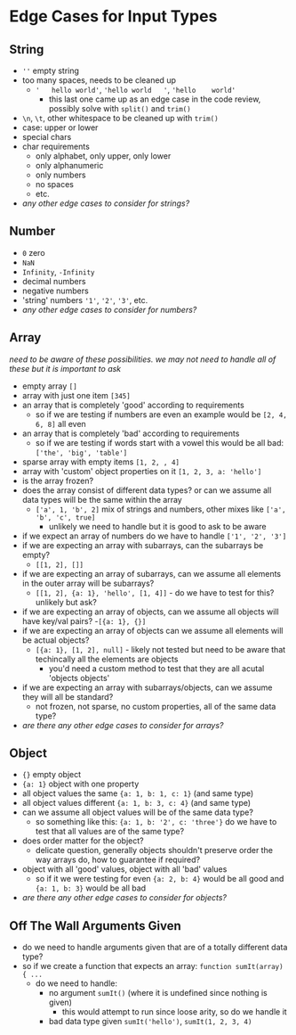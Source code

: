 # Edge Cases for Input Types

## String
- `''` empty string
- too many spaces, needs to be cleaned up
  - `'   hello world'`, `'hello world   '`, `'hello    world'`
    - this last one came up as an edge case in the code review, possibly solve with `split()` and `trim()`
- `\n`, `\t`, other whitespace to be cleaned up with `trim()`
- case: upper or lower
- special chars
- char requirements
  - only alphabet, only upper, only lower
  - only alphanumeric
  - only numbers
  - no spaces
  - etc.
- *any other edge cases to consider for strings?*

## Number
- `0` zero
- `NaN`
- `Infinity`, `-Infinity`
- decimal numbers
- negative numbers
- 'string' numbers `'1'`, `'2'`, `'3'`, etc.
- *any other edge cases to consider for numbers?*

## Array
*need to be aware of these possibilities. we may not need to handle all of these but it is important to ask*
- empty array `[]`
- array with just one item `[345]`
- an array that is completely 'good' according to requirements
  - so if we are testing if numbers are even an example would be `[2, 4, 6, 8]` all even
- an array that is completely 'bad' according to requirements
  - so if we are testing if words start with a vowel this would be all bad: `['the', 'big', 'table']`
- sparse array with empty items `[1, 2, , 4]`
- array with 'custom' object properties on it `[1, 2, 3, a: 'hello']`
- is the array frozen?
- does the array consist of different data types? or can we assume all data types will be the same within the array
  - `['a', 1, 'b', 2]` mix of strings and numbers, other mixes like `['a', 'b', 'c', true]`
    - unlikely we need to handle but it is good to ask to be aware
- if we expect an array of numbers do we have to handle `['1', '2', '3']`
- if we are expecting an array with subarrays, can the subarrays be empty?
  - `[[1, 2], []]`
- if we are expecting an array of subarrays, can we assume all elements in the outer array will be subarrays?
  - `[[1, 2], {a: 1}, 'hello', [1, 4]]` - do we have to test for this? unlikely but ask?
- if we are expecting an array of objects, can we assume all objects will have key/val pairs?
  -`[{a: 1}, {}]`
- if we are expecting an array of objects can we assume all elements will be actual objects?
  - `[{a: 1}, [1, 2], null]` - likely not tested but need to be aware that techincally all the elements are objects
    - you'd need a custom method to test that they are all acutal 'objects objects'
- if we are expecting an array with subarrays/objects, can we assume they will all be standard?
  - not frozen, not sparse, no custom properties, all of the same data type?
- *are there any other edge cases to consider for arrays?*

## Object
- `{}` empty object
- `{a: 1}` object with one property
- all object values the same `{a: 1, b: 1, c: 1}` (and same type)
- all object values different `{a: 1, b: 3, c: 4}` (and same type)
- can we assume all object values will be of the same data type?
  - so something like this: `{a: 1, b: '2', c: 'three'}` do we have to test that all values are of the same type?
- does order matter for the object?
  - delicate question, generally objects shouldn't preserve order the way arrays do, how to guarantee if required?
- object with all 'good' values, object with all 'bad' values
  - so if it we were testing for even `{a: 2, b: 4}` would be all good and `{a: 1, b: 3}` would be all bad
- *are there any other edge cases to consider for objects?*

## Off The Wall Arguments Given
- do we need to handle arguments given that are of a totally different data type?
- so if we create a function that expects an array: `function sumIt(array) { ... `
  - do we need to handle:
    - no argument `sumIt()` (where it is undefined since nothing is given)
      - this would attempt to run since loose arity, so do we handle it
    - bad data type given `sumIt('hello')`, `sumIt(1, 2, 3, 4)`
